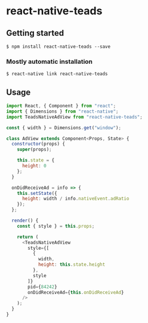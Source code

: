 # react-native-teads

## Getting started

`$ npm install react-native-teads --save`

### Mostly automatic installation

`$ react-native link react-native-teads`

## Usage

```javascript
import React, { Component } from "react";
import { Dimensions } from "react-native";
import TeadsNativeAdView from "react-native-teads";

const { width } = Dimensions.get("window");

class AdView extends Component<Props, State> {
  constructor(props) {
    super(props);

    this.state = {
      height: 0
    };
  }

  onDidReceiveAd = info => {
    this.setState({
      height: width / info.nativeEvent.adRatio
    });
  };

  render() {
    const { style } = this.props;

    return (
      <TeadsNativeAdView
        style={[
          {
            width,
            height: this.state.height
          },
          style
        ]}
        pid={84242}
        onDidReceiveAd={this.onDidReceiveAd}
      />
    );
  }
}
```

